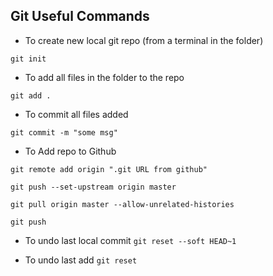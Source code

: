 ## Git Useful Commands

- To create new local git repo (from a terminal in the folder)

`git init`

- To add all files in the folder to the repo

`git add .`

- To commit all files added

`git commit -m "some msg"`

- To Add repo to Github

`git remote add origin ".git URL from github"`

`git push --set-upstream origin master`

`git pull origin master --allow-unrelated-histories`

`git push`

- To undo last local commit
`git reset --soft HEAD~1`

- To undo last add 
`git reset`
